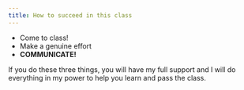 ```yaml
---
title: How to succeed in this class
---
```


- Come to class!
- Make a genuine effort
- **COMMUNICATE!**

If you do these three things, you will have my full support and I will do everything
in my power to help you learn and pass the class.